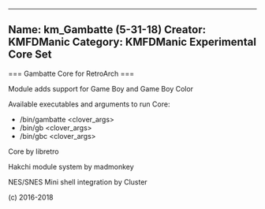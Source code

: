 -----------------------
Name: km_Gambatte (5-31-18)
Creator: KMFDManic
Category: KMFDManic Experimental Core Set
-----------------------
=== Gambatte Core for RetroArch ===

Module adds support for Game Boy and Game Boy Color

Available executables and arguments to run Core:
- /bin/gambatte <rom> <clover_args>
- /bin/gb <rom> <clover_args>
- /bin/gbc <rom> <clover_args>

Core by libretro

Hakchi module system by madmonkey

NES/SNES Mini shell integration by Cluster

(c) 2016-2018
